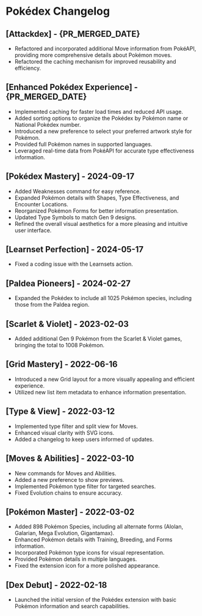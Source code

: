 # Pokédex Changelog

## [Attackdex] - {PR_MERGED_DATE}
- Refactored and incorporated additional Move information from PokéAPI, providing more comprehensive details about Pokémon moves.
- Refactored the caching mechanism for improved reusability and efficiency.

## [Enhanced Pokédex Experience] - {PR_MERGED_DATE}
- Implemented caching for faster load times and reduced API usage.
- Added sorting options to organize the Pokédex by Pokémon name or National Pokédex number.
- Introduced a new preference to select your preferred artwork style for Pokémon.
- Provided full Pokémon names in supported languages.
- Leveraged real-time data from PokéAPI for accurate type effectiveness information.

## [Pokédex Mastery] - 2024-09-17
- Added Weaknesses command for easy reference.
- Expanded Pokémon details with Shapes, Type Effectiveness, and Encounter Locations.
- Reorganized Pokémon Forms for better information presentation.
- Updated Type Symbols to match Gen 9 designs.
- Refined the overall visual aesthetics for a more pleasing and intuitive user interface.

## [Learnset Perfection] - 2024-05-17
- Fixed a coding issue with the Learnsets action.

## [Paldea Pioneers] - 2024-02-27
- Expanded the Pokédex to include all 1025 Pokémon species, including those from the Paldea region.

## [Scarlet & Violet] - 2023-02-03
- Added additional Gen 9 Pokémon from the Scarlet & Violet games, bringing the total to 1008 Pokémon.

## [Grid Mastery] - 2022-06-16
- Introduced a new Grid layout for a more visually appealing and efficient experience.
- Utilized new list item metadata to enhance information presentation.

## [Type & View] - 2022-03-12
- Implemented type filter and split view for Moves.
- Enhanced visual clarity with SVG icons.
- Added a changelog to keep users informed of updates.

## [Moves & Abilities] - 2022-03-10
- New commands for Moves and Abilities.
- Added a new preference to show previews.
- Implemented Pokémon type filter for targeted searches.
- Fixed Evolution chains to ensure accuracy.

## [Pokémon Master] - 2022-03-02
- Added 898 Pokémon Species, including all alternate forms (Alolan, Galarian, Mega Evolution, Gigantamax).
- Enhanced Pokémon details with Training, Breeding, and Forms information.
- Incorporated Pokémon type icons for visual representation.
- Provided Pokémon details in multiple languages.
- Fixed the extension icon for a more polished appearance.

## [Dex Debut] - 2022-02-18
- Launched the initial version of the Pokédex extension with basic Pokémon information and search capabilities.

